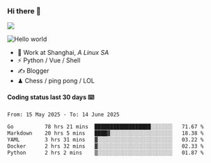 ### Hi there 👋
![](https://komarev.com/ghpvc/?username=Xuhandsome)


<img src="https://github-readme-stats.vercel.app/api?username=XuHandsome&show_icons=true&theme=merko" alt="Hello world">

<br/>

- 🍻  Work at Shanghai, _A Linux SA_
- ⚡  Python / Vue / Shell
- ✍️  Blogger
- ♟  Chess / ping pong / LOL

#### Coding status last 30 days ⌨️

<!--START_SECTION:waka-->

```txt
From: 15 May 2025 - To: 14 June 2025

Go          78 hrs 21 mins  ██████████████████░░░░░░░   71.67 %
Markdown    20 hrs 5 mins   ████▓░░░░░░░░░░░░░░░░░░░░   18.38 %
YAML        3 hrs 31 mins   ▓░░░░░░░░░░░░░░░░░░░░░░░░   03.22 %
Docker      2 hrs 32 mins   ▓░░░░░░░░░░░░░░░░░░░░░░░░   02.33 %
Python      2 hrs 2 mins    ▒░░░░░░░░░░░░░░░░░░░░░░░░   01.87 %
```

<!--END_SECTION:waka-->
